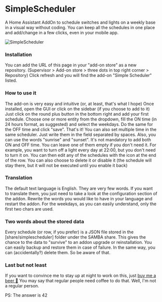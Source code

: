 # SimpleScheduler
A Home Assistant AddOn to schedule switches and lights on a weekly base in a visual way without coding.
You can keep all the schedules in one place and add/change in a few clicks, even in your mobile app.

![SimpleScheduler](https://raw.githubusercontent.com/arthurdent75/SimpleScheduler/master/logo.png)


### Installation
You can add the URL of this page in your "add-on store" as a new repository.
(Supervisor > Add-on store > three dots in top right corner > Repository)
Click refresh and you will find the add-on "Simple Scheduler" listed.

### How to use it
The add-on is very easy and intuitive (or, at least, that's what I hope)
Once installed, open the GUI or click on the sidebar (if you choose to add to it)
Just click on the round plus button in the bottom right and add your first schedule.
Choose one or more entity from the dropdown, fill the ON time (in 24 hours format, as suggested) and select the weekdays. Do the same for the OFF time and click "save".
That's it!
You can also set multiple time in the same scheduler. Just write them in the field separated by spaces. Also, you can use the words "sunrise" and "sunset".
It's not mandatory to add both ON and OFF time. You can leave one of them empty if you don't need it.
For example, you want to turn off a light every day at 22:00, but you don't need to turn it on.
You can then edit any of the schedules with the icon at the end of the row.
You can also choose to delete it or disable it (the schedule will stay there, but it will not be executed until you enable it back)

### Translation
The default text language is English. They are very few words.
If you want to translate them, you just need to take a look at the configuration section of the addon.
Rewrite the words you would like to have in your language and restart the addon.
For the weekdays, as you can easily understand, only the first two chars are used.

### Two words about the stored data
Every schedule (or row, if you prefer) is a JSON file stored in the [share/simplescheduler] folder under the SAMBA share.
This gives the chance to the data to "survive" to an addon upgrade or reinstallation.
You can easily backup and restore them in case of failure. In the same way, you can (accidentally?) delete them. So be aware of that.

### Last but not least
If you want to convince me to stay up at night to work on this, just <a target="_blank" href="https://www.buymeacoffee.com/arthurdent75">buy me a beer 🍺</a>
You may say that regular people need coffee to do that. Well, I'm not a regular person.



PS: The answer is 42